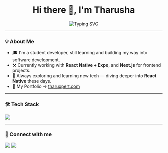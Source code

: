 <h1 align="center">Hi there 👋, I'm Tharusha</h1>
<p align="center">
  <img src="https://readme-typing-svg.demolab.com?font=Fira+Code&pause=1000&center=true&vCenter=true&width=435&lines=Student+Developer;React+Native+%2B+Expo+Enthusiast;Next.js+Frontend+Crafter;Learning+Every+Day" alt="Typing SVG" />
</p>

---

### 💡 About Me
- 🎓 I'm a student developer, still learning and building my way into software development.
- ⚒️ Currently working with **React Native + Expo**, and **Next.js** for frontend projects.
- 🔭 Always exploring and learning new tech — diving deeper into **React Native** these days.
- 🚀 My Portfolio → [tharuxpert.com](https://tharuxpert.com)

---

### 🛠️ Tech Stack
<p align="left">
  <img src="https://skillicons.dev/icons?i=react,nextjs,js,ts,tailwindcss,html,css,git" />
</p>

---

### 🔗 Connect with me
<p>
  <a href="https://tharuxpert.com" target="_blank"><img src="https://img.shields.io/badge/Portfolio-%230077B5?style=for-the-badge&logo=vercel&logoColor=white"/></a>
  <a href="mailto:tharuxpert@gmail.com" target="_blank"><img src="https://img.shields.io/badge/Email-D14836?style=for-the-badge&logo=gmail&logoColor=white"/></a>
</p>
